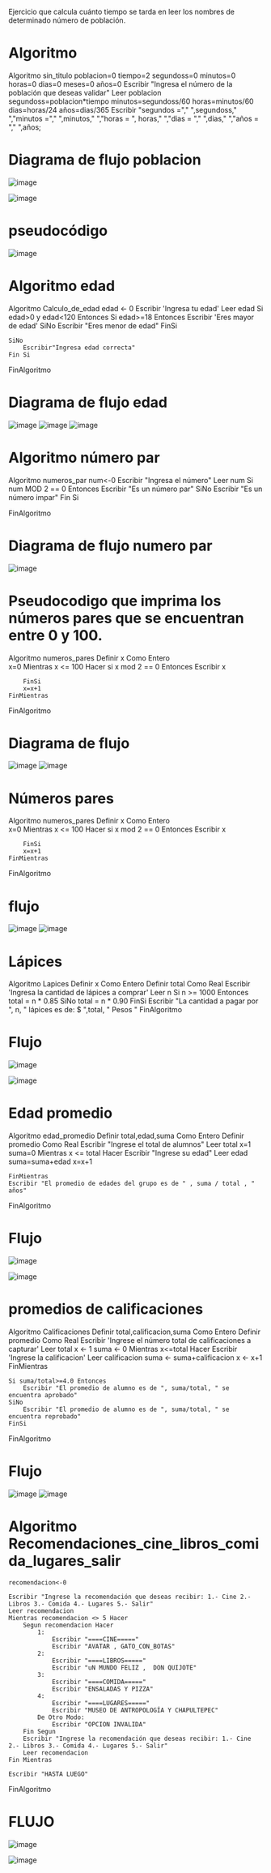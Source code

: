 Ejercicio que calcula cuánto tiempo se tarda en leer los nombres de determinado número de población.
# Algoritmo 

Algoritmo sin_titulo
	poblacion=0
	tiempo=2
	segundoss=0
	minutos=0
	horas=0
	dias=0
	meses=0
	años=0
	Escribir "Ingresa el número de la población que deseas validar"
	Leer poblacion
	segundoss=poblacion*tiempo
	minutos=segundoss/60
	horas=minutos/60
	dias=horas/24
	años=dias/365
	Escribir "segundos ="," ",segundoss," ","minutos ="," ",minutos," ","horas = ", horas," ","dias = "," ",dias," ","años = "," ",años;
 # Diagrama de flujo poblacion
 ![image](https://user-images.githubusercontent.com/119714900/208263949-2a125d90-9dc7-4bf9-8fff-f0dce8c1d244.png)

 ![image](https://user-images.githubusercontent.com/119714900/208263933-ea86cd26-794a-41af-915c-cf7b5373c5d6.png)
 # pseudocódigo
 ![image](https://user-images.githubusercontent.com/119714900/208264009-adb9ff49-2222-4bf0-b31e-e368611ea186.png)
 
 # Algoritmo edad
 
 Algoritmo Calculo_de_edad
	edad <- 0
	Escribir 'Ingresa tu edad'
	Leer edad 
	Si edad>0 y edad<120 Entonces
		Si edad>=18 Entonces
			Escribir 'Eres mayor de edad'
		SiNo
			Escribir "Eres menor de edad"
		FinSi
		
	SiNo
		Escribir"Ingresa edad correcta"
	Fin Si
	
FinAlgoritmo

 # Diagrama de flujo edad
 ![image](https://user-images.githubusercontent.com/119714900/211166030-8b044b61-d9d7-45b5-a2e5-cc90c29b1be2.png)
 ![image](https://user-images.githubusercontent.com/119714900/211166189-7a9b6500-1e7d-434b-ba6a-4b48c742a4eb.png)
 ![image](https://user-images.githubusercontent.com/119714900/211166048-572ad822-59cf-40ff-a9d1-69aa80878731.png)

# Algoritmo número par

Algoritmo numeros_par
	num<-0
	Escribir "Ingresa el número"
	Leer num
	Si num MOD 2 == 0 Entonces
		Escribir "Es un número par"
	SiNo
		Escribir "Es un número impar"
	Fin Si

FinAlgoritmo


 # Diagrama de flujo numero par
 
![image](https://user-images.githubusercontent.com/119714900/211169278-7373c60e-919d-4641-b929-df3ae0287b09.png)

# Pseudocodigo que imprima los números pares que se encuentran entre 0 y 100.

 Algoritmo numeros_pares
	Definir x Como Entero	
	x=0
	Mientras x <= 100 Hacer
		si x mod 2 == 0 Entonces
			Escribir x
			
		FinSi
		x=x+1
	FinMientras
FinAlgoritmo

# Diagrama de flujo

![image](https://user-images.githubusercontent.com/119714900/213831672-faa2ed88-2fbd-450e-9ce0-0e5b95ee0d57.png)
![image](https://user-images.githubusercontent.com/119714900/213831691-9deb6c67-eb87-435e-9f69-b5c8f1058cc5.png)

#  Números pares

Algoritmo numeros_pares
	Definir x Como Entero	
	x=0
	Mientras x <= 100 Hacer
		si x mod 2 == 0 Entonces
			Escribir x
			
		FinSi
		x=x+1
	FinMientras
FinAlgoritmo

# flujo
![image](https://user-images.githubusercontent.com/119714900/213836899-737da725-0618-4d70-9880-43b9edf9f3b5.png)
![image](https://user-images.githubusercontent.com/119714900/213836985-99de799f-9813-42e0-9a33-ef5524fa7b94.png)


# Lápices

Algoritmo Lapices
	Definir x Como Entero
	Definir total Como Real
	Escribir 'Ingresa la cantidad de lápices a comprar'
	Leer n
	Si n >= 1000 Entonces
		total = n * 0.85
	SiNo
		total = n * 0.90
	FinSi
	Escribir "La cantidad a pagar por ", n, " lápices es de: $ ",total, " Pesos "
FinAlgoritmo


# Flujo 

![image](https://user-images.githubusercontent.com/119714900/213837228-52ce4da8-0552-4870-9976-9f3af470948d.png)

![image](https://user-images.githubusercontent.com/119714900/213837315-df909911-d85d-4e02-ab14-f2ac69772d69.png)


# Edad promedio

Algoritmo edad_promedio
	Definir total,edad,suma Como Entero
	Definir promedio Como Real
	Escribir "Ingrese el total de alumnos"
	Leer total
	x=1
	suma=0
	Mientras x <= total Hacer
		Escribir "Ingrese su edad"
		Leer edad
		suma=suma+edad
		x=x+1
		
	FinMientras
	Escribir "El promedio de edades del grupo es de " , suma / total , " años"
	
FinAlgoritmo

# Flujo

![image](https://user-images.githubusercontent.com/119714900/213840212-49ecd89e-10af-48cf-ac1d-e22f2ff6e136.png)

![image](https://user-images.githubusercontent.com/119714900/213840223-62f52b81-1f59-47e5-9928-a9e128e3ce00.png)

# promedios de calificaciones

Algoritmo Calificaciones
	Definir total,calificacion,suma Como Entero
	Definir promedio Como Real
	Escribir 'Ingrese el número total de calificaciones a capturar'
	Leer total
	x <- 1
	suma <- 0
	Mientras x<=total Hacer
		Escribir 'Ingrese la calificacion'
		Leer calificacion
		suma <- suma+calificacion
		x <- x+1
	FinMientras
	
	Si suma/total>=4.0 Entonces
		Escribir "El promedio de alumno es de ", suma/total, " se encuentra aprobado"
	SiNo
		Escribir "El promedio de alumno es de ", suma/total, " se encuentra reprobado"
	FinSi
FinAlgoritmo

# Flujo

![image](https://user-images.githubusercontent.com/119714900/213841541-50014410-af15-46ed-a257-477ffc0e4415.png)
![image](https://user-images.githubusercontent.com/119714900/213841545-4cf82ab7-7a7d-45fe-9880-b7b6bae082ff.png)


# Algoritmo Recomendaciones_cine_libros_comida_lugares_salir
	recomendacion<-0
	
	Escribir "Ingrese la recomendación que deseas recibir: 1.- Cine 2.- Libros 3.- Comida 4.- Lugares 5.- Salir"
	Leer recomendacion
	Mientras recomendacion <> 5 Hacer
		Segun recomendacion Hacer
			1:
				Escribir "====CINE====="
				Escribir "AVATAR , GATO_CON_BOTAS"
			2:
				Escribir "====LIBROS====="
				Escribir "uN MUNDO FELIZ ,  DON QUIJOTE"
			3:
				Escribir "====COMIDA====="
				Escribir "ENSALADAS Y PIZZA"
			4:
				Escribir "====LUGARES====="
				Escribir "MUSEO DE ANTROPOLOGÍA Y CHAPULTEPEC"
			De Otro Modo:
				Escribir "OPCION INVALIDA"
		Fin Segun
		Escribir "Ingrese la recomendación que deseas recibir: 1.- Cine 2.- Libros 3.- Comida 4.- Lugares 5.- Salir"
		Leer recomendacion
	Fin Mientras
	
	Escribir "HASTA LUEGO"
	
FinAlgoritmo

# FLUJO
![image](https://user-images.githubusercontent.com/119714900/213881313-6d10bd6f-4eb6-425f-88d5-ff93b8f2b98c.png)

![image](https://user-images.githubusercontent.com/119714900/213881325-54cd3b00-6398-4237-b7e8-1564a7f7cd65.png)
